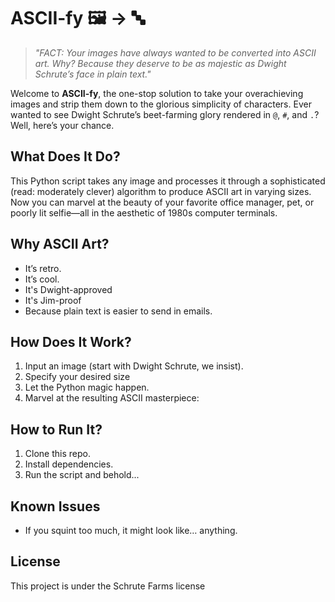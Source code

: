# **ASCII-fy** 🖼️ → 🔤  

> *"FACT: Your images have always wanted to be converted into ASCII art. Why? Because they deserve to be as majestic as Dwight Schrute’s face in plain text."*  

Welcome to **ASCII-fy**, the one-stop solution to take your overachieving images and strip them down to the glorious simplicity of characters. Ever wanted to see Dwight Schrute’s beet-farming glory rendered in `@`, `#`, and `.`? Well, here’s your chance.  

## **What Does It Do?**  
This Python script takes any image and processes it through a sophisticated (read: moderately clever) algorithm to produce ASCII art in varying sizes. Now you can marvel at the beauty of your favorite office manager, pet, or poorly lit selfie—all in the aesthetic of 1980s computer terminals.  

## **Why ASCII Art?**  
- It’s retro.  
- It’s cool.  
- It's Dwight-approved
- It's Jim-proof 
- Because plain text is easier to send in emails.  

## **How Does It Work?**  
1. Input an image (start with Dwight Schrute, we insist).  
2. Specify your desired size 
3. Let the Python magic happen.  
4. Marvel at the resulting ASCII masterpiece:  

## **How to Run It?**  
1. Clone this repo.  
2. Install dependencies.  
3. Run the script and behold...

## **Known Issues**  
- If you squint too much, it might look like… anything.

## **License**  
This project is under the Schrute Farms license  

